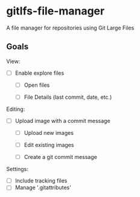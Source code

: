 # gitlfs-file-manager

A file manager for repositories using Git Large Files

## Goals

View:
  - [  ] Enable explore files
      - [  ] Open files
      - [  ] File Details (last commit, date, etc.)



Editing:
  - [  ] Upload image with a commit message
      - [  ] Upload new images
      - [  ] Edit existing images
      - [  ] Create a git commit message



Settings:
  - [  ] Include tracking files
  - [  ] Manage '.gitattributes'
